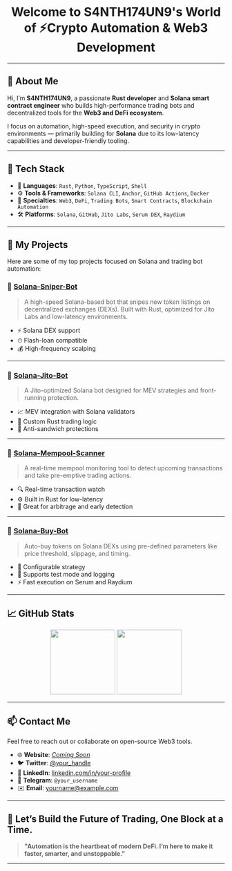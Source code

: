 <h1 align="center">
  Welcome to S4NTH174UN9's World of ⚡️Crypto Automation & Web3 Development
</h1>

---

## 👋 About Me

Hi, I’m **S4NTH174UN9**, a passionate **Rust developer** and **Solana smart contract engineer** who builds high-performance trading bots and decentralized tools for the **Web3 and DeFi ecosystem**.

I focus on automation, high-speed execution, and security in crypto environments — primarily building for **Solana** due to its low-latency capabilities and developer-friendly tooling.

---

## 🔧 Tech Stack

- 🚀 **Languages**: `Rust`, `Python`, `TypeScript`, `Shell`
- ⚙️ **Tools & Frameworks**: `Solana CLI`, `Anchor`, `GitHub Actions`, `Docker`
- 🧠 **Specialties**: `Web3`, `DeFi`, `Trading Bots`, `Smart Contracts`, `Blockchain Automation`
- 🛠 **Platforms**: `Solana`, `GitHub`, `Jito Labs`, `Serum DEX`, `Raydium`

---

## 📂 My Projects

Here are some of my top projects focused on Solana and trading bot automation:

### 🔹 [**Solana-Sniper-Bot**](https://github.com/S4NTH174UN9/Solana-Sniper-Bot)
> A high-speed Solana-based bot that snipes new token listings on decentralized exchanges (DEXs). Built with Rust, optimized for Jito Labs and low-latency environments.

- ⚡️ Solana DEX support
- ⏱ Flash-loan compatible
- 💰 High-frequency scalping

---

### 🔹 [**Solana-Jito-Bot**](https://github.com/S4NTH174UN9/Solana-Jito-Bot)
> A Jito-optimized Solana bot designed for MEV strategies and front-running protection.

- 📈 MEV integration with Solana validators
- 🧠 Custom Rust trading logic
- 🔐 Anti-sandwich protections

---

### 🔹 [**Solana-Mempool-Scanner**](https://github.com/S4NTH174UN9/Solana-Mempool-Scanner)
> A real-time mempool monitoring tool to detect upcoming transactions and take pre-emptive trading actions.

- 🔍 Real-time transaction watch
- ⚙️ Built in Rust for low-latency
- 📡 Great for arbitrage and early detection

---

### 🔹 [**Solana-Buy-Bot**](https://github.com/S4NTH174UN9/Solana-Buy-Bot)
> Auto-buy tokens on Solana DEXs using pre-defined parameters like price threshold, slippage, and timing.

- 🧾 Configurable strategy
- 🧪 Supports test mode and logging
- ⚡️ Fast execution on Serum and Raydium

---

## 📈 GitHub Stats

<p align="center">
  <img src="https://github-readme-stats.vercel.app/api?username=S4NTH174UN9&show_icons=true&theme=dark" height="150"/>
  <img src="https://github-readme-stats.vercel.app/api/top-langs/?username=S4NTH174UN9&layout=compact&theme=dark" height="150"/>
</p>

---

## 📫 Contact Me

Feel free to reach out or collaborate on open-source Web3 tools.

- 🌐 **Website**: *[Coming Soon](#)*
- 🐦 **Twitter**: [@your_handle](https://twitter.com/your_handle)
- 💼 **LinkedIn**: [linkedin.com/in/your-profile](https://linkedin.com/in/your-profile)
- 💬 **Telegram**: `@your_username`
- ✉️ **Email**: yourname@example.com

---

## 🧠 Let’s Build the Future of Trading, One Block at a Time.

> **"Automation is the heartbeat of modern DeFi. I’m here to make it faster, smarter, and unstoppable."**

---

